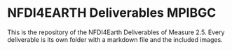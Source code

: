 # NFDI4EARTH Deliverables MPIBGC

This is the repository of the NFDI4Earth Deliverables of Measure 2.5.
Every deliverable is its own folder with a markdown file  and the included images. 